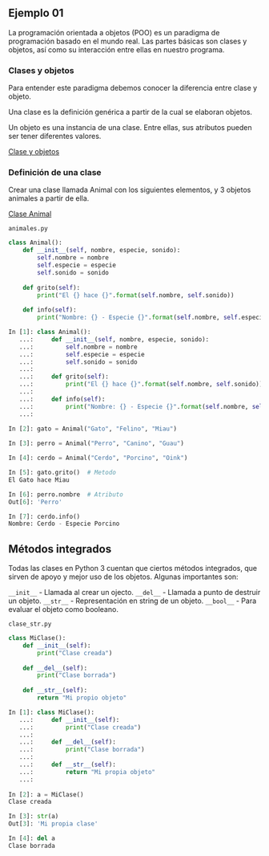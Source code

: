 ## Ejemplo 01

La programación orientada a objetos (POO) es un paradigma de programación basado en el mundo real. Las partes básicas son clases y objetos, así como su interacción entre ellas en nuestro programa.

### Clases y objetos

Para entender este paradigma debemos conocer la diferencia entre clase y objeto.

Una clase es la definición genérica a partir de la cual se elaboran objetos.

Un objeto es una instancia de una clase. Entre ellas, sus atributos pueden ser tener diferentes valores.

[Clase y objetos](./clase_objetos.jpg)

### Definición de una clase

Crear una clase llamada Animal con los siguientes elementos, y 3 objetos animales a partir de ella.

[Clase Animal](./clase_animal.png)

`animales.py`

```python
class Animal():
    def __init__(self, nombre, especie, sonido):
        self.nombre = nombre
        self.especie = especie
        self.sonido = sonido
    
    def grito(self):
        print("El {} hace {}".format(self.nombre, self.sonido))
    
    def info(self):
        print("Nombre: {} - Especie {}".format(self.nombre, self.especie))

In [1]: class Animal(): 
   ...:     def __init__(self, nombre, especie, sonido): 
   ...:         self.nombre = nombre 
   ...:         self.especie = especie 
   ...:         self.sonido = sonido 
   ...:      
   ...:     def grito(self): 
   ...:         print("El {} hace {}".format(self.nombre, self.sonido)) 
   ...:      
   ...:     def info(self): 
   ...:         print("Nombre: {} - Especie {}".format(self.nombre, self.especie)) 
   ...: 
   
In [2]: gato = Animal("Gato", "Felino", "Miau")

In [3]: perro = Animal("Perro", "Canino", "Guau")

In [4]: cerdo = Animal("Cerdo", "Porcino", "Oink")

In [5]: gato.grito()  # Metodo
El Gato hace Miau

In [6]: perro.nombre  # Atributo
Out[6]: 'Perro'

In [7]: cerdo.info()
Nombre: Cerdo - Especie Porcino
```

## Métodos integrados

Todas las clases en Python 3 cuentan que ciertos métodos integrados, que sirven de apoyo y mejor uso de los objetos. Algunas importantes son:

`__init__` - Llamada al crear un ojecto.
`__del__` - Llamada a punto de destruir un objeto.
`__str__` - Representación en string de un objeto.
`__bool__` - Para evaluar el objeto como booleano.

`clase_str.py`

```python
class MiClase():
    def __init__(self):
        print("Clase creada")
    
    def __del__(self):
        print("Clase borrada")
    
    def __str__(self):
        return "Mi propio objeto"

In [1]: class MiClase(): 
   ...:     def __init__(self): 
   ...:         print("Clase creada") 
   ...:      
   ...:     def __del__(self): 
   ...:         print("Clase borrada") 
   ...:      
   ...:     def __str__(self): 
   ...:         return "Mi propia objeto" 
   ...:
   
In [2]: a = MiClase()
Clase creada

In [3]: str(a)
Out[3]: 'Mi propia clase'

In [4]: del a
Clase borrada
```